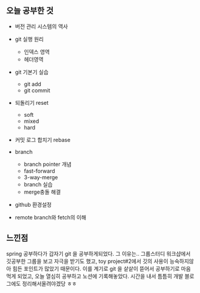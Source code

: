 ## 오늘 공부한 것

- 버전 관리 시스템의 역사
- git 실행 원리
    - 인덱스 영역
    - 헤더영역

- git 기본기 실습
    - git add
    - git commit

- 되돌리기 reset
    - soft
    - mixed
    - hard

- 커밋 로그 합치기 rebase
- branch
    - branch pointer 개념
    - fast-forward
    - 3-way-merge
    - branch 실습
    - merge충돌 해결

- github 환경설정
- remote branch와 fetch의 이해




## 느낀점

spring 공부하다가 갑자기 git 을 공부하게되었다. 그 이유는.. 그룹스터디 워크샵에서 깃공부한 그룹을 보고 자극을 받기도 했고, toy project#2에서 깃의 사용이 능숙하지않아 힘든 포인트가 많았기 때문이다. 이를 계기로 git 을 샅샅이 뜯어서 공부하기로 마음먹게 되었고,  오늘 열심히 공부하고 노션에 기록해놓았다. 시간을 내서 틈틈히 개발 블로그에도 정리해서올려야겠당 ㅎㅎ 
